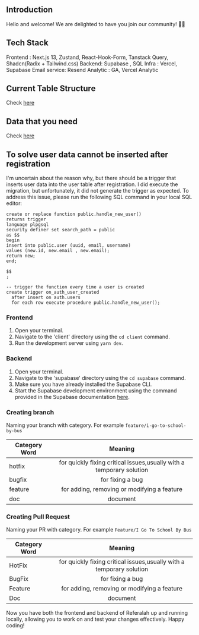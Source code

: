 ## Introduction

Hello and welcome! We are delighted to have you join our community! 🎉🌟

## Tech Stack

Frontend : Next.js 13, Zustand, React-Hook-Form, Tanstack Query, Shadcn(Radix + Tailwind.css)
Backend: Supabase , SQL
Infra : Vercel, Supabase
Email service: Resend
Analytic : GA, Vercel Analytic

## Current Table Structure

Check [here](https://dbdiagram.io/d/Referalah-651b7b71ffbf5169f0e71a7a)

## Data that you need

Check [here](https://drive.google.com/drive/folders/14Q5xqmHU9w1v7Zv9HlxL3qr--Cw_4z7b?usp=drive_link)

## To solve user data cannot be inserted after registration

I'm uncertain about the reason why, but there should be a trigger that inserts user data into the user table after registration. I did execute the migration, but unfortunately, it did not generate the trigger as expected. To address this issue, please run the following SQL command in your local SQL editor:

```line_numbers,js
create or replace function public.handle_new_user()
returns trigger
language plpgsql
security definer set search_path = public
as $$
begin
insert into public.user (uuid, email, username)
values (new.id, new.email , new.email);
return new;
end;

$$
;

-- trigger the function every time a user is created
create trigger on_auth_user_created
  after insert on auth.users
  for each row execute procedure public.handle_new_user();
```

### Frontend

1.  Open your terminal.
2.  Navigate to the 'client' directory using the `cd client` command.
3.  Run the development server using `yarn dev`.

### Backend

1.  Open your terminal.
2.  Navigate to the 'supabase' directory using the `cd supabase` command.
3.  Make sure you have already installed the Supabase CLI.
4.  Start the Supabase development environment using the command provided in the Supabase documentation [here](https://supabase.com/docs/guides/cli/local-development).

### Creating branch

Naming your branch with category. For example `feature/i-go-to-school-by-bus`

| Category Word |                               Meaning                                |
| ------------- | :------------------------------------------------------------------: |
| hotfix        | for quickly fixing critical issues,usually with a temporary solution |
| bugfix        |                           for fixing a bug                           |
| feature       |             for adding, removing or modifying a feature              |
| doc           |                               document                               |

### Creating Pull Request

Naming your PR with category. For example `Feature/I Go To School By Bus`

| Category Word |                               Meaning                                |
| ------------- | :------------------------------------------------------------------: |
| HotFix        | for quickly fixing critical issues,usually with a temporary solution |
| BugFix        |                           for fixing a bug                           |
| Feature       |             for adding, removing or modifying a feature              |
| Doc           |                               document                               |

Now you have both the frontend and backend of Referalah up and running locally, allowing you to work on and test your changes effectively. Happy coding!
